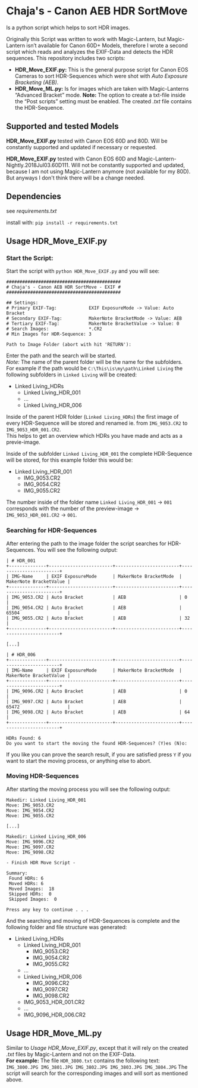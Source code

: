 # Chaja's - Canon AEB HDR SortMove

Is a python script which helps to sort HDR images.

Originally this Script was written to work with Magic-Lantern, but Magic-Lantern isn’t available for Canon 60D+ Models, therefore I wrote a second script which reads and analyzes the EXIF-Data and detects the HDR sequences.
This repository includes two scripts:

* **HDR_Move_EXIF.py:** This is the general purpose script for Canon EOS Cameras to sort HDR-Sequences which were shot with *Auto Exposure Bracketing (AEB)*.
* **HDR_Move_ML.py:** Is for images which are taken with Magic-Lanterns “Advanced Bracket” mode. **Note:** The option to create a txt-file inside the “Post scripts” setting must be enabled. The created *.txt* file contains the HDR-Sequence.

## Supported and tested Models

**HDR_Move_EXIF.py** tested with Canon EOS 60D and 80D. Will be constantly supported and updated if necessary or requested.

**HDR_Move_EXIF.py** tested with Canon EOS 60D and Magic-Lantern-Nightly.2018Jul03.60D111. Will not be constantly supported and updated, because I am not using Magic-Lantern anymore (not available for my 80D). But anyways I don't think there will be a change needed.

## Dependencies

see *requirements.txt*

install with:
`pip install -r requirements.txt`

## Usage HDR_Move_EXIF.py

### Start the Script:

Start the script with `python HDR_Move_EXIF.py` and you will see:

```
###########################################
# Chaja's - Canon AEB HDR SortMove - EXIF #
###########################################

## Settings:
# Primary EXIF-Tag:            EXIF ExposureMode -> Value: Auto Bracket
# Secondary EXIF-Tag:          MakerNote BracketMode -> Value: AEB
# Tertiary EXIF-Tag:           MakerNote BracketValue -> Value: 0
# Search Images:               *.CR2
# Min Images for HDR-Sequence: 3

Path to Image Folder (abort with hit 'RETURN'):
```

Enter the path and the search will be started.  
*Note:* The name of the parent folder will be the name for the subfolders.  
For example if the path would be `C:\This\is\my\path\Linked Living` the following subfolders in `Linked Living` will be created:  

* Linked Living_HDRs
  * Linked Living_HDR_001
  * ...
  * Linked Living_HDR_006

Inside of the parent HDR folder (`Linked Living_HDRs`) the first image of every HDR-Sequence will be stored and renamed ie. from `IMG_9053.CR2` to `IMG_9053_HDR_001.CR2`.  
This helps to get an overview which HDRs you have made and acts as a previe-image.

Inside of the subfolder `Linked Living_HDR_001` the complete HDR-Sequence will be stored, for this example folder this would be:  

* Linked Living_HDR_001
  * IMG_9053.CR2
  * IMG_9054.CR2
  * IMG_9055.CR2

The number inside of the folder name `Linked Living_HDR_001` -> `001` corresponds with the number of the preview-image -> `IMG_9053_HDR_001.CR2` -> `001`.  

### Searching for HDR-Sequences

After entering the path to the image folder the script searches for HDR-Sequences. You will see the following output:

```
| # HDR_001
+--------------+------------------------+------------------------+------------------------+
| IMG-Name     | EXIF ExposureMode      | MakerNote BracketMode  | MakerNote BracketValue |
+--------------+------------------------+------------------------+------------------------+
| IMG_9053.CR2 | Auto Bracket           | AEB                    | 0                      |
| IMG_9054.CR2 | Auto Bracket           | AEB                    | 65504                  |
| IMG_9055.CR2 | Auto Bracket           | AEB                    | 32                     |
+--------------+------------------------+------------------------+------------------------+

[...]

| # HDR_006
+--------------+------------------------+------------------------+------------------------+
| IMG-Name     | EXIF ExposureMode      | MakerNote BracketMode  | MakerNote BracketValue |
+--------------+------------------------+------------------------+------------------------+
| IMG_9096.CR2 | Auto Bracket           | AEB                    | 0                      |
| IMG_9097.CR2 | Auto Bracket           | AEB                    | 65472                  |
| IMG_9098.CR2 | Auto Bracket           | AEB                    | 64                     |
+--------------+------------------------+------------------------+------------------------+

HDRs Found: 6
Do you want to start the moving the found HDR-Sequences? (Y)es (N)o: 
```

If you like you can prove the search result, if you are satisfied press `Y` if you want to start the moving process, or anything else to abort.

### Moving HDR-Sequences

After starting the moving process you will see the following output:

```
Makedir: Linked Living_HDR_001
Move: IMG_9053.CR2
Move: IMG_9054.CR2
Move: IMG_9055.CR2

[...]

Makedir: Linked Living_HDR_006
Move: IMG_9096.CR2
Move: IMG_9097.CR2
Move: IMG_9098.CR2

- Finish HDR Move Script -

Summary:
 Found HDRs: 6
 Moved HDRs: 6
 Moved Images:  18
 Skipped HDRs:  0
 Skipped Images:  0

Press any key to continue . . .
```

And the searching and moving of HDR-Sequences is complete and the following folder and file structure was generated:

* Linked Living_HDRs
  * Linked Living_HDR_001
    * IMG_9053.CR2
    * IMG_9054.CR2
    * IMG_9055.CR2
  * ...
  * Linked Living_HDR_006
    * IMG_9096.CR2
    * IMG_9097.CR2
    * IMG_9098.CR2
  * IMG_9053_HDR_001.CR2
  * ...
  * IMG_9096_HDR_006.CR2

## Usage HDR_Move_ML.py

Similar to *Usage HDR_Move_EXIF.py*, except that it will rely on the created *.txt* files by Magic-Lantern and not on the EXIF-Data.  
**For example:** The file `HDR_3800.txt` contains the following text:  
`IMG_3800.JPG IMG_3801.JPG IMG_3802.JPG IMG_3803.JPG IMG_3804.JPG`
The script will search for the corresponding images and will sort as mentioned above.
